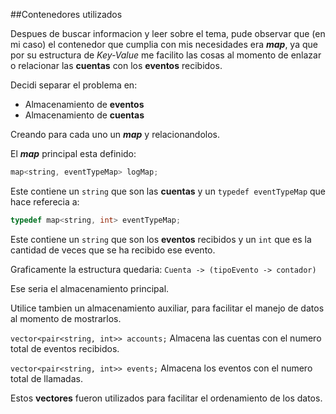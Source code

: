##Contenedores utilizados

Despues de buscar informacion y leer sobre el tema, pude observar que (en mi caso) el contenedor que cumplia con mis necesidades era ___map___, ya que por su estructura de _Key-Value_ me facilito las cosas al momento de enlazar o relacionar las __cuentas__ con los __eventos__ recibidos.

Decidi separar el problema en:

- Almacenamiento de __eventos__ 
- Almacenamiento de __cuentas__

Creando para cada uno un ___map___ y relacionandolos.

El ___map___ principal esta definido:
``` c++
map<string, eventTypeMap> logMap;
```
Este contiene un `string` que son las __cuentas__ y un `typedef eventTypeMap` que hace referecia a:
``` c++
typedef map<string, int> eventTypeMap;
```
Este contiene un `string` que son los __eventos__ recibidos y un `int` que es la cantidad de veces que se ha recibido ese evento.

Graficamente la estructura quedaria: `Cuenta -> (tipoEvento -> contador)`

Ese seria el almacenamiento principal.

Utilice tambien un almacenamiento auxiliar, para facilitar el manejo de datos al momento de mostrarlos.

`vector<pair<string, int>> accounts;` Almacena las cuentas con el numero total de eventos recibidos.

`vector<pair<string, int>> events;` Almacena los eventos con el numero total de llamadas.

Estos __vectores__ fueron utilizados para facilitar el ordenamiento de los datos.






